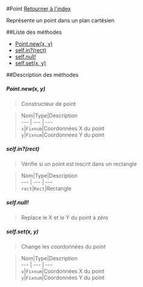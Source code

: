 #Point
[Retourner à l'index](README.md)

Représente un point dans un plan cartésien

##Liste des méthodes
*    [Point.new(x, y)](#Point.newx-y)
*    [self.in?(rect)](#self.in?rect)
*    [self.null!](#self.null!)
*    [self.set(x, y)](#self.setx-y)


##Description des méthodes
##### Point.new(x, y)

> Constructeur de point

  
> Nom|Type|Description  
--- | --- | ---  
`x`|`Fixnum`|Coordonnées X du point  
`y`|`Fixnum`|Coordonnées Y du point  






##### self.in?(rect)

> Vérifie si un point est inscrit dans un rectangle

  
> Nom|Type|Description  
--- | --- | ---  
`rect`|`Rect`|Rectangle  






##### self.null!

> Replace le X et le Y du point à zéro

  
> 





##### self.set(x, y)

> Change les coordonnées du point

  
> Nom|Type|Description  
--- | --- | ---  
`x`|`Fixnum`|Coordonnées X du point  
`y`|`Fixnum`|Coordonnées Y du point  






